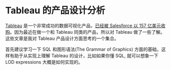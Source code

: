 # Tableau 的产品设计分析

[Tableau](https://www.tableau.com) 是一个非常成功的数据可视化产品，[已经被 Salesforce 以 157 亿美元收购](https://www.infoq.cn/article/ihiUadJC-LiCpuD3Jhby)。因为最近在做一个和 Tableau 同类的产品，所以对 Tableau 做了一些了解。这些文章是我对 Tableau 产品设计方面思考的一个集合。

首先建议学习一下 SQL 和图形语法(The Grammar of Graphics) 方面的基础，这样有助于从实现上理解 Tableau 的设计，比如如果你懂 SQL, 就可以想象一下 LOD expressions 大概是如何实现的。
